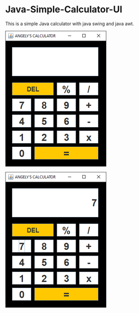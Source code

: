 # Java-Simple-Calculator-UI
This is a simple Java calculator with java swing and java awt.

![SamplePicture](calcu.PNG)

![SamplePicture](calcu2.PNG)
